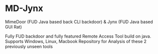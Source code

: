 # MD-Jynx
MimeDoor (FUD Java based back CLI backdoor) &amp; Jynx (FUD Java based GUI Rat)

Fully FUD backdoor and fully featured Remote Access Tool build on java.
Supports Windows, Linux, Macbook
Repository for Analysis of these 2 previously unseen tools
